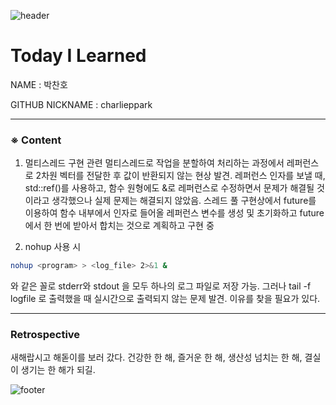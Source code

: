 ![header](https://capsule-render.vercel.app/api?type=soft&color=F2F5A9&height=150&section=header&text=T&nbsp;I&nbsp;L)

# Today I Learned

NAME : 박찬호

GITHUB NICKNAME : charlieppark

---

### ※ Content

1. 멀티스레드 구현 관련
   멀티스레드로 작업을 분할하여 처리하는 과정에서 레퍼런스로 2차원 벡터를 전달한 후 값이 반환되지 않는 현상 발견. 레퍼런스 인자를 보낼 때, std::ref()를 사용하고, 함수 원형에도 &로 레퍼런스로 수정하면서 문제가 해결될 것이라고 생각했으나 실제 문제는 해결되지 않았음. 스레드 풀 구현상에서 future를 이용하여 함수 내부에서 인자로 들어올 레퍼런스 변수를 생성 및 초기화하고 future에서 한 번에 받아서 합치는 것으로 계획하고 구현 중

2. nohup 사용 시

```bash
nohup <program> > <log_file> 2>&1 &
```

와 같은 꼴로 stderr와 stdout 을 모두 하나의 로그 파일로 저장 가능. 그러나 tail -f logfile 로 출력했을 때 실시간으로 출력되지 않는 문제 발견. 이유를 찾을 필요가 있다.

---

### Retrospective

새해랍시고 해돋이를 보러 갔다. 건강한 한 해, 즐거운 한 해, 생산성 넘치는 한 해, 결실이 생기는 한 해가 되길.

![footer](https://capsule-render.vercel.app/api?type=soft&color=F2F5A9&height=150&section=footer)
